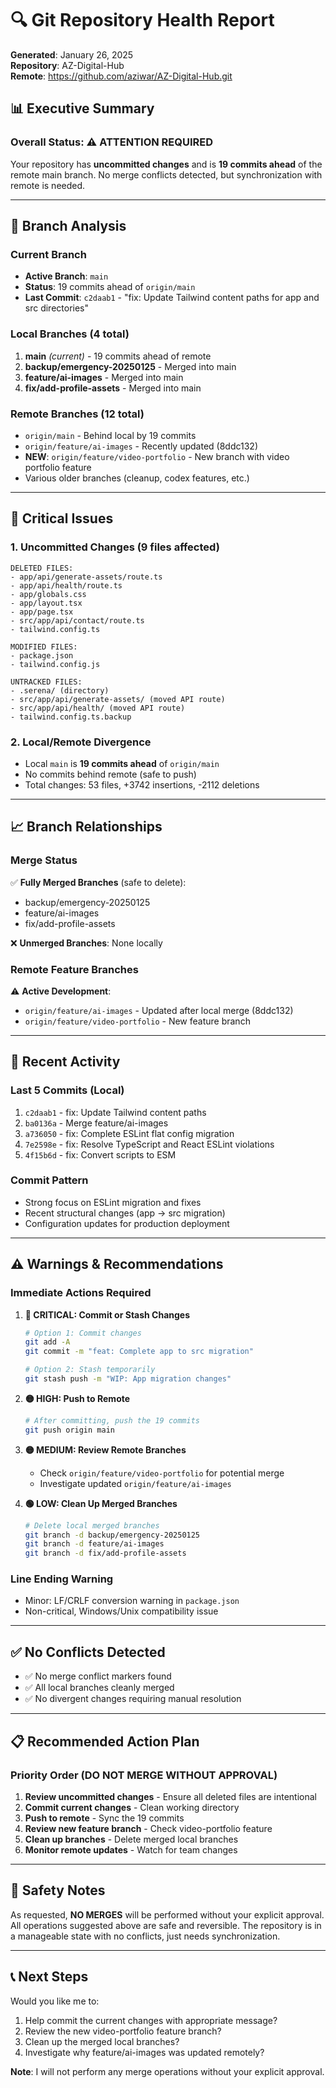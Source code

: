 # 🔍 Git Repository Health Report
**Generated**: January 26, 2025  
**Repository**: AZ-Digital-Hub  
**Remote**: https://github.com/aziwar/AZ-Digital-Hub.git

## 📊 Executive Summary

### Overall Status: ⚠️ **ATTENTION REQUIRED**

Your repository has **uncommitted changes** and is **19 commits ahead** of the remote main branch. No merge conflicts detected, but synchronization with remote is needed.

---

## 🌳 Branch Analysis

### Current Branch
- **Active Branch**: `main`
- **Status**: 19 commits ahead of `origin/main`
- **Last Commit**: `c2daab1` - "fix: Update Tailwind content paths for app and src directories"

### Local Branches (4 total)
1. **main** *(current)* - 19 commits ahead of remote
2. **backup/emergency-20250125** - Merged into main
3. **feature/ai-images** - Merged into main  
4. **fix/add-profile-assets** - Merged into main

### Remote Branches (12 total)
- `origin/main` - Behind local by 19 commits
- `origin/feature/ai-images` - Recently updated (8ddc132)
- **NEW**: `origin/feature/video-portfolio` - New branch with video portfolio feature
- Various older branches (cleanup, codex features, etc.)

---

## 🚨 Critical Issues

### 1. **Uncommitted Changes** (9 files affected)
```
DELETED FILES:
- app/api/generate-assets/route.ts
- app/api/health/route.ts  
- app/globals.css
- app/layout.tsx
- app/page.tsx
- src/app/api/contact/route.ts
- tailwind.config.ts

MODIFIED FILES:
- package.json
- tailwind.config.js

UNTRACKED FILES:
- .serena/ (directory)
- src/app/api/generate-assets/ (moved API route)
- src/app/api/health/ (moved API route)
- tailwind.config.ts.backup
```

### 2. **Local/Remote Divergence**
- Local `main` is **19 commits ahead** of `origin/main`
- No commits behind remote (safe to push)
- Total changes: 53 files, +3742 insertions, -2112 deletions

---

## 📈 Branch Relationships

### Merge Status
✅ **Fully Merged Branches** (safe to delete):
- backup/emergency-20250125
- feature/ai-images
- fix/add-profile-assets

❌ **Unmerged Branches**: None locally

### Remote Feature Branches
⚠️ **Active Development**:
- `origin/feature/ai-images` - Updated after local merge (8ddc132)
- `origin/feature/video-portfolio` - New feature branch

---

## 🔄 Recent Activity

### Last 5 Commits (Local)
1. `c2daab1` - fix: Update Tailwind content paths
2. `ba0136a` - Merge feature/ai-images
3. `a736050` - fix: Complete ESLint flat config migration
4. `7e2598e` - fix: Resolve TypeScript and React ESLint violations
5. `4f15b6d` - fix: Convert scripts to ESM

### Commit Pattern
- Strong focus on ESLint migration and fixes
- Recent structural changes (app → src migration)
- Configuration updates for production deployment

---

## ⚠️ Warnings & Recommendations

### Immediate Actions Required

1. **🔴 CRITICAL: Commit or Stash Changes**
   ```bash
   # Option 1: Commit changes
   git add -A
   git commit -m "feat: Complete app to src migration"
   
   # Option 2: Stash temporarily
   git stash push -m "WIP: App migration changes"
   ```

2. **🟡 HIGH: Push to Remote**
   ```bash
   # After committing, push the 19 commits
   git push origin main
   ```

3. **🟡 MEDIUM: Review Remote Branches**
   - Check `origin/feature/video-portfolio` for potential merge
   - Investigate updated `origin/feature/ai-images` 

4. **🟢 LOW: Clean Up Merged Branches**
   ```bash
   # Delete local merged branches
   git branch -d backup/emergency-20250125
   git branch -d feature/ai-images
   git branch -d fix/add-profile-assets
   ```

### Line Ending Warning
- Minor: LF/CRLF conversion warning in `package.json`
- Non-critical, Windows/Unix compatibility issue

---

## ✅ No Conflicts Detected

- ✅ No merge conflict markers found
- ✅ All local branches cleanly merged
- ✅ No divergent changes requiring manual resolution

---

## 📋 Recommended Action Plan

### Priority Order (DO NOT MERGE WITHOUT APPROVAL)

1. **Review uncommitted changes** - Ensure all deleted files are intentional
2. **Commit current changes** - Clean working directory
3. **Push to remote** - Sync the 19 commits
4. **Review new feature branch** - Check video-portfolio feature
5. **Clean up branches** - Delete merged local branches
6. **Monitor remote updates** - Watch for team changes

---

## 🔐 Safety Notes

As requested, **NO MERGES** will be performed without your explicit approval. All operations suggested above are safe and reversible. The repository is in a manageable state with no conflicts, just needs synchronization.

---

## 📞 Next Steps

Would you like me to:
1. Help commit the current changes with appropriate message?
2. Review the new video-portfolio feature branch?
3. Clean up the merged local branches?
4. Investigate why feature/ai-images was updated remotely?

**Note**: I will not perform any merge operations without your explicit approval.